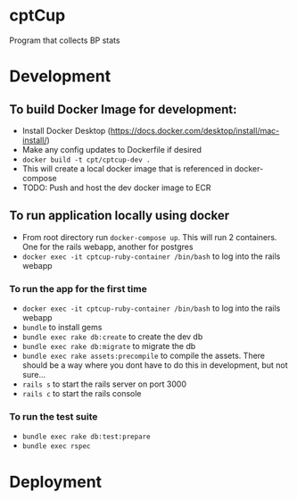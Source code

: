 cptCup
======

Program that collects BP stats

# Development

## To build Docker Image for development:
- Install Docker Desktop (https://docs.docker.com/desktop/install/mac-install/)
- Make any config updates to Dockerfile if desired
- `docker build -t cpt/cptcup-dev .`
- This will create a local docker image that is referenced in docker-compose
- TODO: Push and host the dev docker image to ECR

## To run application locally using docker
- From root directory run `docker-compose up`. This will run 2 containers. One for the rails webapp, another for postgres
- `docker exec -it cptcup-ruby-container /bin/bash` to log into the rails webapp

### To run the app for the first time
- `docker exec -it cptcup-ruby-container /bin/bash` to log into the rails webapp
- `bundle` to install gems
- `bundle exec rake db:create` to create the dev db
- `bundle exec rake db:migrate` to migrate the db
- `bundle exec rake assets:precompile` to compile the assets. There should be a way where you dont have to do this in development, but not sure...
- `rails s` to start the rails server on port 3000
- `rails c` to start the rails console

### To run the test suite
- `bundle exec rake db:test:prepare`
- `bundle exec rspec`


# Deployment
